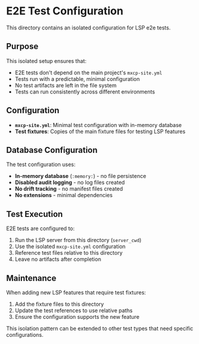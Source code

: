 # E2E Test Configuration

This directory contains an isolated configuration for LSP e2e tests.

## Purpose

This isolated setup ensures that:
- E2E tests don't depend on the main project's `mxcp-site.yml`
- Tests run with a predictable, minimal configuration
- No test artifacts are left in the file system
- Tests can run consistently across different environments

## Configuration

- **`mxcp-site.yml`**: Minimal test configuration with in-memory database
- **Test fixtures**: Copies of the main fixture files for testing LSP features

## Database Configuration

The test configuration uses:
- **In-memory database** (`:memory:`) - no file persistence
- **Disabled audit logging** - no log files created
- **No drift tracking** - no manifest files created
- **No extensions** - minimal dependencies

## Test Execution

E2E tests are configured to:
1. Run the LSP server from this directory (`server_cwd`)
2. Use the isolated `mxcp-site.yml` configuration
3. Reference test files relative to this directory
4. Leave no artifacts after completion

## Maintenance

When adding new LSP features that require test fixtures:
1. Add the fixture files to this directory
2. Update the test references to use relative paths
3. Ensure the configuration supports the new feature

This isolation pattern can be extended to other test types that need specific configurations. 